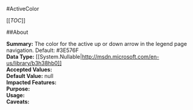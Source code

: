 #ActiveColor

[[_TOC_]]

##About

**Summary:**  The color for the active up or down arrow in the legend page navigation. Default: #3E576F   
**Data Type:** [[System.Nullable|http://msdn.microsoft.com/en-us/library/b3h38hb0]]  
**Accepted Values:**   
**Default Value:** null  
**Impacted Features:**   
**Purpose:**   
**Usage:**   
**Caveats:**   

